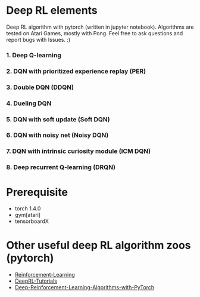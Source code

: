# Deep RL elements
Deep RL algorithm with pytorch (written in jupyter notebook). Algorithms are tested on Atari Games, mostly with Pong. Feel free to ask questions and report bugs with Issues. :)
### 1. Deep Q-learning
### 2. DQN with prioritized experience replay (PER)
### 3. Double DQN (DDQN)
### 4. Dueling DQN
### 5. DQN with soft update (Soft DQN)
### 6. DQN with noisy net (Noisy DQN)
### 7. DQN with intrinsic curiosity module (ICM DQN)
### 8. Deep recurrent Q-learning (DRQN)

# Prerequisite 
- torch 1.4.0
- gym[atari]
- tensorboardX 

# Other useful deep RL algorithm zoos (pytorch)
- [Reinforcement-Learning](https://github.com/andri27-ts/Reinforcement-Learning)
- [DeepRL-Tutorials](https://github.com/qfettes/DeepRL-Tutorials)
- [Deep-Reinforcement-Learning-Algorithms-with-PyTorch](https://github.com/p-christ/Deep-Reinforcement-Learning-Algorithms-with-PyTorch)

